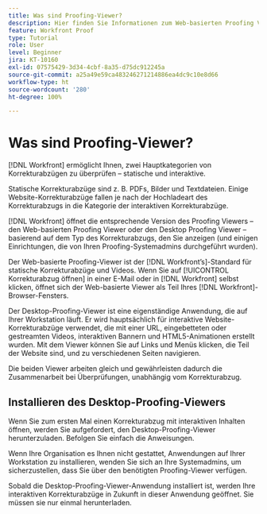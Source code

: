 ```yaml
---
title: Was sind Proofing-Viewer?
description: Hier finden Sie Informationen zum Web-basierten Proofing Viewer und Desktop Proofing Viewer von [!DNL Workfront], zum Unterschied zwischen den beiden und zum Zugriff auf beide.
feature: Workfront Proof
type: Tutorial
role: User
level: Beginner
jira: KT-10160
exl-id: 07575429-3d34-4cbf-8a35-d75dc912245a
source-git-commit: a25a49e59ca483246271214886ea4dc9c10e8d66
workflow-type: ht
source-wordcount: '280'
ht-degree: 100%

---
```


# Was sind Proofing-Viewer?

[!DNL Workfront] ermöglicht Ihnen, zwei Hauptkategorien von Korrekturabzügen zu überprüfen – statische und interaktive.

Statische Korrekturabzüge sind z. B. PDFs, Bilder und Textdateien. Einige Website-Korrekturabzüge fallen je nach der Hochladeart des Korrekturabzugs in die Kategorie der interaktiven Korrekturabzüge.

[!DNL Workfront] öffnet die entsprechende Version des Proofing Viewers – den Web-basierten Proofing Viewer oder den Desktop Proofing Viewer – basierend auf dem Typ des Korrekturabzugs, den Sie anzeigen (und einigen Einrichtungen, die von Ihren Proofing-Systemadmins durchgeführt wurden).

Der Web-basierte Proofing-Viewer ist der [!DNL Workfront’s]-Standard für statische Korrekturabzüge und Videos. Wenn Sie auf [!UICONTROL Korrekturabzug öffnen] in einer E-Mail oder in [!DNL Workfront] selbst klicken, öffnet sich der Web-basierte Viewer als Teil Ihres [!DNL Workfront]-Browser-Fensters.

Der Desktop-Proofing-Viewer ist eine eigenständige Anwendung, die auf Ihrer Workstation läuft. Er wird hauptsächlich für interaktive Website-Korrekturabzüge verwendet, die mit einer URL, eingebetteten oder gestreamten Videos, interaktiven Bannern und HTML5-Animationen erstellt wurden. Mit dem Viewer können Sie auf Links und Menüs klicken, die Teil der Website sind, und zu verschiedenen Seiten navigieren.

Die beiden Viewer arbeiten gleich und gewährleisten dadurch die Zusammenarbeit bei Überprüfungen, unabhängig vom Korrekturabzug.

## Installieren des Desktop-Proofing-Viewers

Wenn Sie zum ersten Mal einen Korrekturabzug mit interaktiven Inhalten öffnen, werden Sie aufgefordert, den Desktop-Proofing-Viewer herunterzuladen. Befolgen Sie einfach die Anweisungen.

Wenn Ihre Organisation es Ihnen nicht gestattet, Anwendungen auf Ihrer Workstation zu installieren, wenden Sie sich an Ihre Systemadmins, um sicherzustellen, dass Sie über den benötigten Proofing-Viewer verfügen.

Sobald die Desktop-Proofing-Viewer-Anwendung installiert ist, werden Ihre interaktiven Korrekturabzüge in Zukunft in dieser Anwendung geöffnet. Sie müssen sie nur einmal herunterladen.

<!-- 
### Learn more
* Differences between the Web Proofing Viewer and the Desktop Proofing Viewer
* Review an interactive proof
* Install the Desktop Proofing Viewer
* Understand the Desktop Proofing Viewer
* Open proofs in the Desktop Proofing Viewer
* Interactive content proofs
-->
